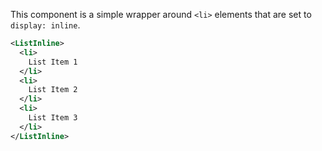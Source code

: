 This component is a simple wrapper around `<li>` elements that are set to `display: inline`.

```xml
<ListInline>
  <li>
    List Item 1
  </li>
  <li>
    List Item 2
  </li>
  <li>
    List Item 3
  </li>
</ListInline>
```